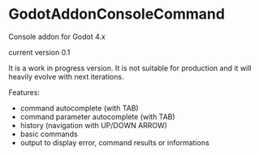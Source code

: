 # GodotAddonConsoleCommand
Console addon for Godot 4.x

current version 0.1

It is a work in progress version. It is not suitable for production and it will heavily evolve with next iterations.

Features:
- command autocomplete (with TAB)
- command parameter autocomplete (with TAB)
- history (navigation with UP/DOWN ARROW)
- basic commands
- output to display error, command results or informations
